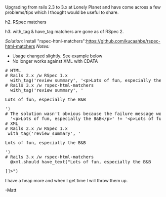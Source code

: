 Upgrading from rails 2.3 to 3.x at Lonely Planet and have come across a few problems/tips which I thought would be useful to share.

h2. RSpec matchers

h3. with_tag & have_tag matchers are gone as of RSpec 2. 

*Solution:* Install "rspec-html-matchers":https://github.com/kucaahbe/rspec-html-matchers
*Notes:* 
 * Usage changed slightly. See example below
 * No longer works against XML with CDATA

<pre>
# HTML
# Rails 2.x /w RSpec 1.x
  with_tag('review summary', '&lt;p&gt;Lots of fun, especially the B&amp;B&lt;/p&gt;')
# Rails 3.x /w rspec-html-matchers
  with_tag('review summary', '<p>Lots of fun, especially the B&B</p>')
# The solution wasn't obvious because the failure message would be:
  '&lt;p&gt;Lots of fun, especially the B&amp;B&lt;/p&gt;' != '&lt;p&gt;Lots of fun, especially the B&amp;B&lt;/p&gt;'
# XML
# Rails 2.x /w RSpec 1.x
 with_tag('review_summary', '<p>Lots of fun, especially the B&B</p>')
# Rails 3.x /w rspec-html-matchers
  @xml.should have_text("<review_summary><![CDATA[<p>Lots of fun, especially the B&B</p>]]></review_summary>")
</pre>

I have a heap more and when I get time I will throw them up.

-Matt